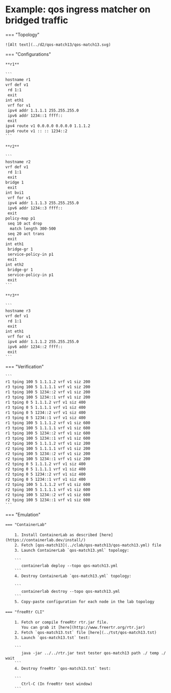 # Example: qos ingress matcher on bridged traffic

=== "Topology"

    ![Alt text](../d2/qos-match13/qos-match13.svg)

=== "Configurations"

    **r1**

    ```
    hostname r1
    vrf def v1
     rd 1:1
     exit
    int eth1
     vrf for v1
     ipv4 addr 1.1.1.1 255.255.255.0
     ipv6 addr 1234::1 ffff::
     exit
    ipv4 route v1 0.0.0.0 0.0.0.0 1.1.1.2
    ipv6 route v1 :: :: 1234::2
    ```

    **r2**

    ```
    hostname r2
    vrf def v1
     rd 1:1
     exit
    bridge 1
     exit
    int bvi1
     vrf for v1
     ipv4 addr 1.1.1.3 255.255.255.0
     ipv6 addr 1234::3 ffff::
     exit
    policy-map p1
     seq 10 act drop
      match length 300-500
     seq 20 act trans
     exit
    int eth1
     bridge-gr 1
     service-policy-in p1
     exit
    int eth2
     bridge-gr 1
     service-policy-in p1
     exit
    ```

    **r3**

    ```
    hostname r3
    vrf def v1
     rd 1:1
     exit
    int eth1
     vrf for v1
     ipv4 addr 1.1.1.2 255.255.255.0
     ipv6 addr 1234::2 ffff::
     exit
    ```

=== "Verification"

    ```
    r1 tping 100 5 1.1.1.2 vrf v1 siz 200
    r3 tping 100 5 1.1.1.1 vrf v1 siz 200
    r1 tping 100 5 1234::2 vrf v1 siz 200
    r3 tping 100 5 1234::1 vrf v1 siz 200
    r1 tping 0 5 1.1.1.2 vrf v1 siz 400
    r3 tping 0 5 1.1.1.1 vrf v1 siz 400
    r1 tping 0 5 1234::2 vrf v1 siz 400
    r3 tping 0 5 1234::1 vrf v1 siz 400
    r1 tping 100 5 1.1.1.2 vrf v1 siz 600
    r3 tping 100 5 1.1.1.1 vrf v1 siz 600
    r1 tping 100 5 1234::2 vrf v1 siz 600
    r3 tping 100 5 1234::1 vrf v1 siz 600
    r2 tping 100 5 1.1.1.2 vrf v1 siz 200
    r2 tping 100 5 1.1.1.1 vrf v1 siz 200
    r2 tping 100 5 1234::2 vrf v1 siz 200
    r2 tping 100 5 1234::1 vrf v1 siz 200
    r2 tping 0 5 1.1.1.2 vrf v1 siz 400
    r2 tping 0 5 1.1.1.1 vrf v1 siz 400
    r2 tping 0 5 1234::2 vrf v1 siz 400
    r2 tping 0 5 1234::1 vrf v1 siz 400
    r2 tping 100 5 1.1.1.2 vrf v1 siz 600
    r2 tping 100 5 1.1.1.1 vrf v1 siz 600
    r2 tping 100 5 1234::2 vrf v1 siz 600
    r2 tping 100 5 1234::1 vrf v1 siz 600
    ```

=== "Emulation"

    === "ContainerLab"

        1. Install ContainerLab as described [here](https://containerlab.dev/install/)  
        2. Fetch [qos-match13](../clab/qos-match13/qos-match13.yml) file  
        3. Launch ContainerLab `qos-match13.yml` topology:  

        ```
           containerlab deploy --topo qos-match13.yml  
        ```
        4. Destroy ContainerLab `qos-match13.yml` topology:  

        ```
           containerlab destroy --topo qos-match13.yml  
        ```
        5. Copy-paste configuration for each node in the lab topology

    === "freeRtr CLI"

        1. Fetch or compile freeRtr rtr.jar file.  
           You can grab it [here](http://www.freertr.org/rtr.jar)  
        2. Fetch `qos-match13.tst` file [here](../tst/qos-match13.tst)  
        3. Launch `qos-match13.tst` test:  

        ```
           java -jar ../../rtr.jar test tester qos-match13 path ./ temp ./ wait
        ```
        4. Destroy freeRtr `qos-match13.tst` test:  

        ```
           Ctrl-C (In freeRtr test window)
        ```

